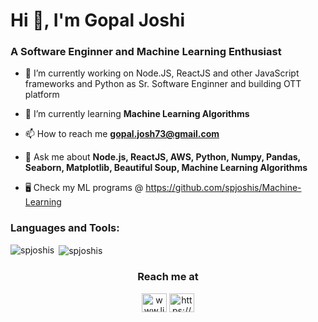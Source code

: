 <h1 align="left">Hi 👋, I'm Gopal Joshi</h1>
<h3 align="left">A Software Enginner and Machine Learning Enthusiast</h3>

- 🔭 I’m currently working on Node.JS, ReactJS and other JavaScript frameworks and Python as Sr. Software Enginner and building OTT platform

- 🌱 I’m currently learning **Machine Learning Algorithms**

- 📫 How to reach me **gopal.josh73@gmail.com**

- 💬 Ask me about **Node.js, ReactJS, AWS, Python, Numpy, Pandas, Seaborn, Matplotlib, Beautiful Soup, Machine Learning Algorithms**

- 🖥️ Check my ML programs @ https://github.com/spjoshis/Machine-Learning

<h3 align="left">Languages and Tools:</h3>
<p><img align="left" src="https://github-readme-stats.vercel.app/api/top-langs?username=spjoshis&show_icons=true&locale=en&layout=compact" alt="spjoshis" />
&nbsp;<img align="center" src="https://github-readme-stats.vercel.app/api?username=spjoshis&show_icons=true&locale=en" alt="spjoshis" /></p>
<!-- <p><img align="center" src="https://github-readme-streak-stats.herokuapp.com/?user=spjoshis&" alt="spjoshis" /></p> -->

<h3 align="center">Reach me at</h3>
<p align="center">
<a href="https://www.linkedin.com/in/gopal-joshi-971b9865/" target="blank"><img align="center" src="https://raw.githubusercontent.com/rahuldkjain/github-profile-readme-generator/master/src/images/icons/Social/linked-in-alt.svg" alt="www.linkedin.com/in/vanshika-mishra2308" height="30" width="40" /></a>
<a href="https://www.kaggle.com/gopalj" target="blank"><img align="center" src="https://raw.githubusercontent.com/rahuldkjain/github-profile-readme-generator/master/src/images/icons/Social/kaggle.svg" alt="https://www.kaggle.com/mvanshika" height="30" width="40" /></a>
</p>
